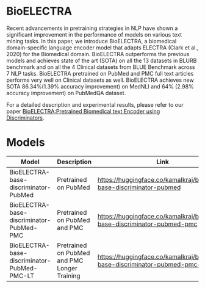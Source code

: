 # BioELECTRA

Recent advancements in pretraining strategies in NLP have shown a significant improvement in the performance of models on various text mining tasks. In this paper, we introduce BioELECTRA, a biomedical domain-specific language encoder model that adapts ELECTRA (Clark et al., 2020) for the Biomedical domain. BioELECTRA outperforms the previous models and achieves state of the art (SOTA) on all the 13 datasets in BLURB benchmark and on all the 4 Clinical datasets from BLUE Benchmark across 7 NLP tasks. BioELECTRA pretrained on PubMed and PMC full text articles performs very well on Clinical datasets as well. BioELECTRA achieves new SOTA 86.34%(1.39% accuracy improvement) on MedNLI and 64% (2.98% accuracy improvement) on PubMedQA dataset.

For a detailed description and experimental results, please refer to our paper [BioELECTRA:Pretrained Biomedical text Encoder using Discriminators](https://www.aclweb.org/anthology/2021.bionlp-1.16/).

# Models


| Model                                       | Description                                  | Link                                                                         |
|---------------------------------------------|----------------------------------------------|------------------------------------------------------------------------------|
| BioELECTRA-base-discriminator-PubMed        | Pretrained on PubMed                         | https://huggingface.co/kamalkraj/bioelectra-base-discriminator-pubmed        |
| BioELECTRA-base-discriminator-PubMed-PMC    | Pretrained on PubMed and PMC                 | https://huggingface.co/kamalkraj/bioelectra-base-discriminator-pubmed-pmc    |
| BioELECTRA-base-discriminator-PubMed-PMC-LT | Pretrained on PubMed and PMC Longer Training | https://huggingface.co/kamalkraj/bioelectra-base-discriminator-pubmed-pmc-lt |